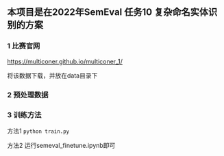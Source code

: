 ## 本项目是在2022年SemEval 任务10 复杂命名实体识别的方案

### 1 比赛官网
https://multiconer.github.io/multiconer_1/

将该数据下载，并放在data目录下

### 2 预处理数据

### 3 训练方法
方法1  ``python train.py``

方法2  运行semeval_finetune.ipynb即可 
